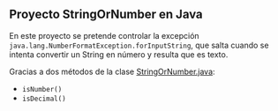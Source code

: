 ## Proyecto StringOrNumber en Java
En este proyecto se pretende controlar la excepción `java.lang.NumberFormatException.forInputString`, que salta
cuando se intenta convertir un String en número y resulta que es texto.

Gracias a dos métodos de la clase [StringOrNumber.java](src/alex/StringOrNumber.java):
- `isNumber()`
- `isDecimal()`
